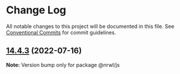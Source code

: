 # Change Log

All notable changes to this project will be documented in this file.
See [Conventional Commits](https://conventionalcommits.org) for commit guidelines.

## [14.4.3](https://github.com/nrwl/nx/compare/14.4.2...14.4.3) (2022-07-16)

**Note:** Version bump only for package @nrwl/js

